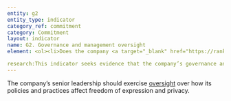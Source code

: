 ```yaml
---
entity: g2
entity_type: indicator
category_ref: commitment
category: Commitment
layout: indicator
name: G2. Governance and management oversight
element: <ol><li>Does the company <a target="_blank" href="https://rankingdigitalrights.org/2018-indicators/#clearlydisclose">clearly disclose</a> that the <a target="_blank" href="https://rankingdigitalrights.org/2018-indicators/#boardofdirectors&gt;board of directors">board of directors</a> exercises formal oversight over how company practices affect freedom of expression and privacy?</li><li>Does the company <a target="_blank" href="https://rankingdigitalrights.org/2018-indicators/#clearlydisclose">clearly disclose</a> that an <a target="_blank" href="https://rankingdigitalrights.org/2018-indicators/#executiveleveloversight">executive-level</a> committee, <a target="_blank" href="https://rankingdigitalrights.org/2018-indicators/#team">team</a><b>, </b><a target="_blank" href="https://rankingdigitalrights.org/2018-indicators/#team">program </a>or<a target="_blank" href="https://rankingdigitalrights.org/2018-indicators/#officer"> officer</a> oversees how company practices affect freedom of expression and privacy?</li><li>Does the company <a target="_blank" href="https://rankingdigitalrights.org/2018-indicators/#clearlydisclose">clearly disclose</a> that a <a target="_blank" href="https://rankingdigitalrights.org/2018-indicators/#management">management-level</a> committee, <a target="_blank" href="https://rankingdigitalrights.org/2018-indicators/#team">team</a>, <a target="_blank" href="https://rankingdigitalrights.org/2018-indicators/#team">program</a> or <a target="_blank" href="https://rankingdigitalrights.org/2018-indicators/#officer">officer </a>oversees how company practices affect freedom of expression and privacy?</li></ol>

research:This indicator seeks evidence that the company’s governance and internal management structures include consideration of freedom of expression and privacy. Decisions made by executives and managers of ICT companies significantly affect people’s ability to experience freedom of expression and privacy. We expect these decision-making processes, and the chain of responsibility within the company, to explicitly consider these human rights.</p><p>To receive full credit for this indicator, companies need to clearly disclose that there is clear oversight over both freedom of expression and privacy issues at each governance level (board, executive, managerial). At the board of directors level, oversight could be carried out explicitly by a board committee, or the company may provide another public explanation of how the board exercises oversight of freedom of expression and privacy. Below board-level, oversight may be carried out by a company unit or individual that reports to the executive or managerial level. The committee, program, team, officer, etc. should specifically identify freedom of expression and privacy in its description of responsibilities.</p><p><b>Potential sources:</b></p><ul><li>List of board of directors</li><li>Company governance documents</li><li>Company sustainability report</li><li>Company organizational chart</li><li>Company human rights policy</li><li>Global Network Initiative documents (if company is a member)</li><li>Telecommunications Industry Dialogue documents (if the company is a member)</li></ul>
---
```

<p>The company’s senior leadership should exercise <a target="_blank" href="https://rankingdigitalrights.org/2018-indicators/#oversight">oversight</a> over how its policies and practices affect freedom of expression and privacy.</p>